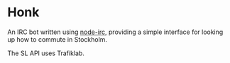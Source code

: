 # Honk

An IRC bot written using [node-irc](https://github.com/martynsmith/node-irc), providing a simple interface for looking up how to commute in Stockholm.

The SL API uses Trafiklab.
